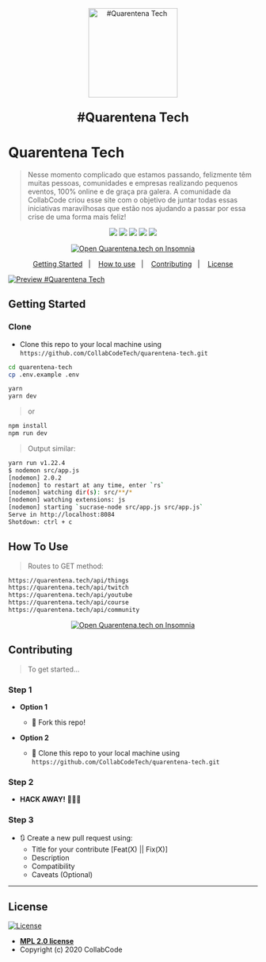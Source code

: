 <div align="center">
<a href="https://quarentena.tech">
  <img width="180" src="https://quarentena.tech/img/jedi.png" alt="#Quarentena Tech" />
  </a>
  <p align="center" style="font-weight:bold;font-size:25px;">#Quarentena Tech</p>
</div>

# Quarentena Tech
 > Nesse momento complicado que estamos passando, felizmente têm muitas pessoas, comunidades e empresas realizando pequenos eventos, 100% online e de graça pra galera. A comunidade da CollabCode criou esse site com o objetivo de juntar todas essas iniciativas maravilhosas que estão nos ajudando a passar por essa crise de uma forma mais feliz!

<p align="center">
  <a href="https://twitter.com%2Fcollabcodetech" alt="Twitter CollabCode"><img src="https://img.shields.io/twitter/url?label=CollabCode&style=social&url=https%3A%2F%2Ftwitter.com%2Fcollabcodetech" /></a>
  <a href="https://quarentena.tech" alt="Website quarentena.tech"><img src="https://img.shields.io/website?down_color=red&down_message=ca%C3%ADmos&label=quarentena.tech&up_color=f25a70&up_message=estamos%20felizes&url=https%3A%2F%2Fquarentena.tech" /></a>
  <a href="https://bit.ly/discord-collabcode" alt="Discord collabcode"><img src="https://img.shields.io/discord/462784660829896714?color=%237298da&label=collab%20code&logo=discord&logoColor=%237298da" /></a>
  <a href="https://github.com/CollabCodeTech/quarentena-tech/graphs/contributors" alt="GitHub contributors"><img src="https://img.shields.io/github/contributors/CollabCodeTech/quarentena-tech?color=e76e55" /></a>
  <a href="#license" alt="License MIT"><img src="https://img.shields.io/github/license/CollabCodeTech/quarentena-tech?style=flat&color=2c9ceb" /></a>
</p>

<p align="center">
  <a href="https://insomnia.rest/run/?label=Quarentena.tech&uri=https://raw.githubusercontent.com/CollabCodeTech/quarentena-tech/master/.github/documentation_2020-04-11.json" target="_blank"><img src="https://insomnia.rest/images/run.svg" alt="Open Quarentena.tech on Insomnia"></a>
</p>

<p align="center">
  <a href="#getting-started">Getting Started</a>&nbsp;&nbsp;&nbsp;|&nbsp;&nbsp;&nbsp;
  <a href="#how-to-use">How to use</a>&nbsp;&nbsp;&nbsp;|&nbsp;&nbsp;&nbsp;
  <a href="#contributing">Contributing</a>&nbsp;&nbsp;&nbsp;|&nbsp;&nbsp;&nbsp;
  <a href="#license">License</a>
</p>

[![Preview #Quarentena Tech](.github/preview.gif)](https://quarentena.tech)

## Getting Started

### Clone

- Clone this repo to your local machine using `https://github.com/CollabCodeTech/quarentena-tech.git`

```bash
cd quarentena-tech
cp .env.example .env
```

```bash
yarn
yarn dev
```
> or 
```bash
npm install
npm run dev
```

> Output similar:

```bash
yarn run v1.22.4
$ nodemon src/app.js
[nodemon] 2.0.2
[nodemon] to restart at any time, enter `rs`
[nodemon] watching dir(s): src/**/*
[nodemon] watching extensions: js
[nodemon] starting `sucrase-node src/app.js src/app.js`
Serve in http://localhost:8084
Shotdown: ctrl + c
```

## How To Use

> Routes to GET method:

```bash
https://quarentena.tech/api/things
https://quarentena.tech/api/twitch
https://quarentena.tech/api/youtube
https://quarentena.tech/api/course
https://quarentena.tech/api/community
```

<p align="center">
  <a href="https://insomnia.rest/run/?label=Quarentena.tech&uri=https://raw.githubusercontent.com/CollabCodeTech/quarentena-tech/master/.github/documentation_2020-04-11.json" target="_blank"><img src="https://insomnia.rest/images/run.svg" alt="Open Quarentena.tech on Insomnia"></a>
</p>

## Contributing

> To get started...

### Step 1

- **Option 1**
    - 🍴 Fork this repo!

- **Option 2**
    - 👯 Clone this repo to your local machine using `https://github.com/CollabCodeTech/quarentena-tech.git`

### Step 2

- **HACK AWAY!** 🔨🔨🔨

### Step 3

- 🔃 Create a new pull request using:
  - Title for your contribute [Feat(X) || Fix(X)]
  - Description
  - Compatibility
  - Caveats (Optional)

---

## License

[![License](https://img.shields.io/github/license/CollabCodeTech/quarentena-tech?style=flat&color=2c9ceb)](https://www.mozilla.org/en-US/MPL/2.0/)

- **[MPL 2.0 license](https://www.mozilla.org/en-US/MPL/2.0/)**
- Copyright (c) 2020 CollabCode